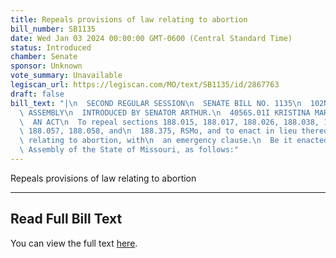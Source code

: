 ```yaml
---
title: Repeals provisions of law relating to abortion
bill_number: SB1135
date: Wed Jan 03 2024 00:00:00 GMT-0600 (Central Standard Time)
status: Introduced
chamber: Senate
sponsor: Unknown
vote_summary: Unavailable
legiscan_url: https://legiscan.com/MO/text/SB1135/id/2867763
draft: false
bill_text: "|\n  SECOND REGULAR SESSION\n  SENATE BILL NO. 1135\n  102ND GENERA L\
  \ ASSEMBLY\n  INTRODUCED BY SENATOR ARTHUR.\n  4056S.01I KRISTINA MARTIN, Secretary\n\
  \  AN ACT\n  To repeal sections 188.015, 188.017, 188.026, 188.038, 188.052, 188.056,\
  \ 188.057, 188.058, and\n  188.375, RSMo, and to enact in lieu thereof two new sections\
  \ relating to abortion, with\n  an emergency clause.\n  Be it enacted by the General\
  \ Assembly of the State of Missouri, as follows:"
---
```

Repeals provisions of law relating to abortion

---

## Read Full Bill Text

You can view the full text [here](https://legiscan.com/MO/text/SB1135/id/2867763).
